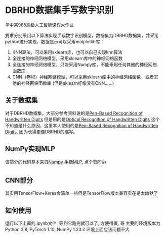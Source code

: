 # DBRHD数据集手写数字识别

华中某985高级人工智能课程大作业

要求分别采用以下算法实现手写数字识别模型，数据集为DBRHD数据集，并采用python进行实现，数据显示可以采用matplotlib库：
1. KNN算法，可以采用sklearn库，也可以自己实现knn算法
2. 全连接的神经网络模型，采用sklearn库中的神经网络函数
3. 全连接的神经网络模型，只能采用Numpy库，不能采用任何其他的神经网络函数库
4. CNN（卷积）神经网络模型，可以采用sklearn库中的神经网络函数，或者其他的神经网络函数库 (但是sklearn好像没有CNN......)

## 关于数据集
对于DBRHD数据集，大部分参考资料说的是[Pen-Based Recognition of Handwritten Digits](https://archive.ics.uci.edu/dataset/81/pen+based+recognition+of+handwritten+digits)
但是用的是[Optical Recognition of Handwritten Digits](https://archive.ics.uci.edu/dataset/80/optical+recognition+of+handwritten+digits)
这个不知道是什么原因，这里本人使用的是[Pen-Based Recognition of Handwritten Digits](https://archive.ics.uci.edu/dataset/81/pen+based+recognition+of+handwritten+digits), 因为长得更像DBRHD的缩写。

## NumPy实现MLP
该部分的代码基本来自[Numpy 手撸MLP](https://zhuanlan.zhihu.com/p/501743440), 点个赞同👍

## CNN部分
其实用TensorFlow+Keras会简单一些但是TensorFlow版本兼容实在是太幽默了

## 如何使用
运行以下上面的.ipynb文件, 等到它跑完就可以了, 方便得很, 哥
主要的环境版本为 Python 3.8, PyTorch 1.10, NumPy 1.23.2
环境上面应该问题不大



